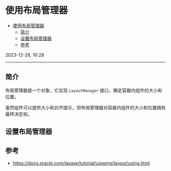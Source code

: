 # 使用布局管理器

- [使用布局管理器](#使用布局管理器)
  - [简介](#简介)
  - [设置布局管理器](#设置布局管理器)
  - [参考](#参考)

2023-12-28, 16:28
***

## 简介

布局管理器是一个对象，它实现 `LayoutManager` 接口，确定容器内组件的大小和位置。

虽然组件可以提供大小和对齐提示，但布局管理器对容器内组件的大小和位置拥有最终决定权。

## 设置布局管理器



## 参考

- https://docs.oracle.com/javase/tutorial/uiswing/layout/using.html